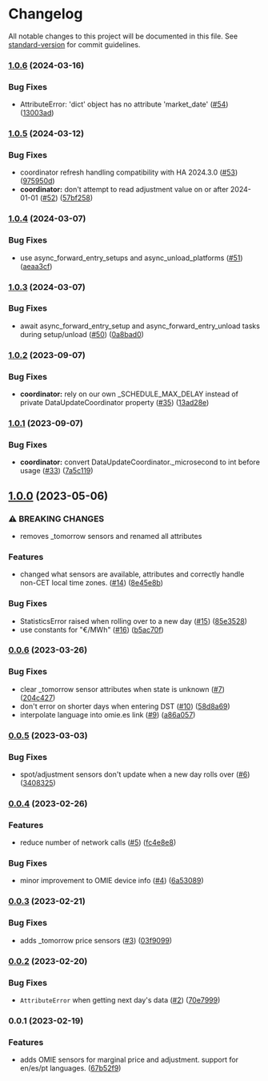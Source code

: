 # Changelog

All notable changes to this project will be documented in this file. See [standard-version](https://github.com/conventional-changelog/standard-version) for commit guidelines.

### [1.0.6](https://github.com/luuuis/hass_omie/compare/v1.0.5...v1.0.6) (2024-03-16)


### Bug Fixes

* AttributeError: 'dict' object has no attribute 'market_date' ([#54](https://github.com/luuuis/hass_omie/issues/54)) ([13003ad](https://github.com/luuuis/hass_omie/commit/13003ad361a1a55b6db957a9c02cc1e7a202c4ab))

### [1.0.5](https://github.com/luuuis/hass_omie/compare/v1.0.4...v1.0.5) (2024-03-12)


### Bug Fixes

* coordinator refresh handling compatibility with HA 2024.3.0 ([#53](https://github.com/luuuis/hass_omie/issues/53)) ([975950d](https://github.com/luuuis/hass_omie/commit/975950dea43926585021264f58396f34765a3b58))
* **coordinator:** don't attempt to read adjustment value on or after 2024-01-01 ([#52](https://github.com/luuuis/hass_omie/issues/52)) ([57bf258](https://github.com/luuuis/hass_omie/commit/57bf258ca01d676981cb6c05812479e31716eea0))

### [1.0.4](https://github.com/luuuis/hass_omie/compare/v1.0.3...v1.0.4) (2024-03-07)


### Bug Fixes

* use async_forward_entry_setups and async_unload_platforms ([#51](https://github.com/luuuis/hass_omie/issues/51)) ([aeaa3cf](https://github.com/luuuis/hass_omie/commit/aeaa3cf5a2d5bfdc7c8156e69ed52a62304e4bce))

### [1.0.3](https://github.com/luuuis/hass_omie/compare/v1.0.2...v1.0.3) (2024-03-07)


### Bug Fixes

* await async_forward_entry_setup and async_forward_entry_unload tasks during setup/unload ([#50](https://github.com/luuuis/hass_omie/issues/50)) ([0a8bad0](https://github.com/luuuis/hass_omie/commit/0a8bad08d8d474c0fe3868a1571e76930545577b))

### [1.0.2](https://github.com/luuuis/hass_omie/compare/v1.0.1...v1.0.2) (2023-09-07)


### Bug Fixes

* **coordinator:** rely on our own _SCHEDULE_MAX_DELAY instead of private DataUpdateCoordinator property ([#35](https://github.com/luuuis/hass_omie/issues/35)) ([13ad28e](https://github.com/luuuis/hass_omie/commit/13ad28ebe68a2c7c68fbecf8872fca5e81baf3b8))

### [1.0.1](https://github.com/luuuis/hass_omie/compare/v1.0.0...v1.0.1) (2023-09-07)


### Bug Fixes

* **coordinator:** convert DataUpdateCoordinator._microsecond to int before usage ([#33](https://github.com/luuuis/hass_omie/issues/33)) ([7a5c119](https://github.com/luuuis/hass_omie/commit/7a5c1191bde66a166b571f7e967bcab85930467d))

## [1.0.0](https://github.com/luuuis/hass_omie/compare/v0.0.6...v1.0.0) (2023-05-06)


### ⚠ BREAKING CHANGES

* removes _tomorrow sensors and renamed all attributes

### Features

* changed what sensors are available, attributes and correctly handle non-CET local time zones. ([#14](https://github.com/luuuis/hass_omie/issues/14)) ([8e45e8b](https://github.com/luuuis/hass_omie/commit/8e45e8b507f3bf63c67ae13a77ac6c5b7f102f32))


### Bug Fixes

* StatisticsError raised when rolling over to a new day ([#15](https://github.com/luuuis/hass_omie/issues/15)) ([85e3528](https://github.com/luuuis/hass_omie/commit/85e3528ac6813921c765250263428e9671c2b409))
* use constants for "€/MWh" ([#16](https://github.com/luuuis/hass_omie/issues/16)) ([b5ac70f](https://github.com/luuuis/hass_omie/commit/b5ac70f3f8b7b988cb3cf584b7ad4b28e0be8d3f))

### [0.0.6](https://github.com/luuuis/hass_omie/compare/v0.0.5...v0.0.6) (2023-03-26)


### Bug Fixes

* clear _tomorrow sensor attributes when state is unknown ([#7](https://github.com/luuuis/hass_omie/issues/7)) ([204c427](https://github.com/luuuis/hass_omie/commit/204c42786bdf3446490a8a94630d1ee10cdfdc72))
* don't error on shorter days when entering DST ([#10](https://github.com/luuuis/hass_omie/issues/10)) ([58d8a69](https://github.com/luuuis/hass_omie/commit/58d8a69dae3a79404f3aefa2f9cfe6b68e0c886f))
* interpolate language into omie.es link ([#9](https://github.com/luuuis/hass_omie/issues/9)) ([a86a057](https://github.com/luuuis/hass_omie/commit/a86a05758f023a64a2d76eb52da94a4d81f36a34))

### [0.0.5](https://github.com/luuuis/hass_omie/compare/v0.0.4...v0.0.5) (2023-03-03)


### Bug Fixes

* spot/adjustment sensors don't update when a new day rolls over ([#6](https://github.com/luuuis/hass_omie/issues/6)) ([3408325](https://github.com/luuuis/hass_omie/commit/34083256a949ed8a7d359dca3b3b2aae141e2894))

### [0.0.4](https://github.com/luuuis/hass_omie/compare/v0.0.3...v0.0.4) (2023-02-26)


### Features

* reduce number of network calls ([#5](https://github.com/luuuis/hass_omie/issues/5)) ([fc4e8e8](https://github.com/luuuis/hass_omie/commit/fc4e8e887c9fd3b4b6507870cff3ac2924d2662d))


### Bug Fixes

* minor improvement to OMIE device info ([#4](https://github.com/luuuis/hass_omie/issues/4)) ([6a53089](https://github.com/luuuis/hass_omie/commit/6a53089de43b8b18dca77454088a92570ac4618b))

### [0.0.3](https://github.com/luuuis/hass_omie/compare/v0.0.2...v0.0.3) (2023-02-21)


### Bug Fixes

* adds _tomorrow price sensors ([#3](https://github.com/luuuis/hass_omie/issues/3)) ([03f9099](https://github.com/luuuis/hass_omie/commit/03f90997d28ca4f9444a9446a47a3c080da29fd3))

### [0.0.2](https://github.com/luuuis/hass_omie/compare/v0.0.1...v0.0.2) (2023-02-20)


### Bug Fixes

* `AttributeError` when getting next day's data ([#2](https://github.com/luuuis/hass_omie/issues/2)) ([70e7999](https://github.com/luuuis/hass_omie/commit/70e7999e6e9d342ba68f78b71953fe03427b52a9))

### 0.0.1 (2023-02-19)


### Features

* adds OMIE sensors for marginal price and adjustment. support for en/es/pt languages. ([67b52f9](https://github.com/luuuis/hass_omie/commit/67b52f9dbc5f2015ac9c143d76f72b923a17b8ca))
